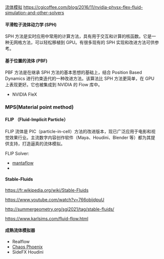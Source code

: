 [流体模拟](https://wiki.etc.cmu.edu/index.php/Fluid_Sim)
https://cgicoffee.com/blog/2016/11/nvidia-physx-flex-fluid-simulation-and-other-solvers

#### 平滑粒子流体动力学 (SPH)

SPH 方法是实时应用中常用的计算方法，具有用于交互和计算的核函数。它是一种无网格方法，可以轻松移植到 GPU。有很多现有的 SPH 实现和改进方法可供参考。

#### 基于位置的流体 (PBF)

PBF 方法是在继承 SPH 方法的基本思想的基础上，结合 Position Based Dynamics 进行约束迭代的一种改进方法。该算法比 SPH 方法更简单，在 GPU 上表现更好。它也被集成到 NVIDIA 的 Flow 库中。

- NVIDIA FleX

### MPS(Material point method)

#### FLIP （Fluid-Implicit Particle）

FLIP 流体是 PIC（particle-in-cell）方法的改进版本，现已广泛应用于电影和视觉效果行业。主流数字内容创作软件（Maya、Houdini、Blender 等）都为其提供支持，打造逼真的流体模拟。

FLIP Solver:

- [mantaflow](http://mantaflow.com/index.html)
-

#### Stable-Fluids

https://fr.wikipedia.org/wiki/Stable-Fluids

https://www.youtube.com/watch?v=766obijdpuU

http://summergeometry.org/sgi2021/tag/stable-fluids/

https://www.karlsims.com/fluid-flow.html

#### 成熟流体模拟器

- Realflow
- [Chaos Phoenix](https://www.chaos.com/phoenix)
- SideFX Houdini
